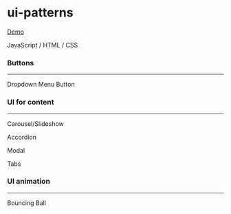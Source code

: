 # ui-patterns

[Demo](https://sungjun0110.github.io/ui-patterns/)

JavaScript / HTML / CSS

### Buttons
___
Dropdown Menu Button

### UI for content
___
Carousel/Slideshow

Accordion

Modal

Tabs

### UI animation
___
Bouncing Ball
